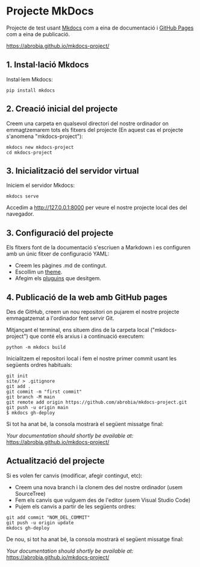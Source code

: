 # Projecte MkDocs

Projecte de test usant [Mkdocs](https://www.mkdocs.org/) com a eina de documentació i [GitHub Pages](https://pages.github.com/) com a eina de publicació. 

https://abrobia.github.io/mkdocs-project/  


## 1. Instal·lació Mkdocs

Instal·lem Mkdocs:

```
pip install mkdocs
```  


## 2. Creació inicial del projecte

Creem una carpeta en qualsevol directori del nostre ordinador on emmagtzemarem tots els fitxers del projecte (En aquest cas el projecte s'anomena "mkdocs-project"):

```
mkdocs new mkdocs-project
cd mkdocs-project
```  


## 3. Inicialització del servidor virtual

Iniciem el servidor Mkdocs:

```
mkdocs serve
```

Accedim a http://127.0.0.1:8000 per veure el nostre projecte local des del navegador.    


## 3. Configuració del projecte

Els fitxers font de la documentació s'escriuen a Markdown i es configuren amb un únic fitxer de configuració YAML:
* Creem les pàgines .md de contingut.
* Escollim un [theme](https://www.mkdocs.org/user-guide/choosing-your-theme/).
* Afegim els [pluguins](https://www.mkdocs.org/dev-guide/plugins/) que desitgem.  


## 4. Publicació de la web amb GitHub pages

Des de GitHub, creem un nou repositori on pujarem el nostre projecte emmagatzemat a l'ordinador fent servir Git.  

Mitjançant el terminal, ens situem dins de la carpeta local ("mkdocs-project") que conté els arxius i a continuació executem:

```
python -m mkdocs build
```

Inicialitzem el repositori local i fem el nostre primer commit usant les següents ordres habituals:

```
git init
site/ > .gitignore
git add .
git commit -m "first commit"
git branch -M main
git remote add origin https://github.com/abrobia/mkdocs-project.git
git push -u origin main
$ mkdocs gh-deploy

```  

Si tot ha anat bé, la consola mostrarà el següent missatge final:

_Your documentation should shortly be available at:_ https://abrobia.github.io/mkdocs-project/  


## Actualització del projecte

Si es volen fer canvis (modificar, afegir contingut, etc):

* Creem una nova branch i la clonem des del nostre ordinador (usem SourceTree)
* Fem els canvis que vulguem des de l'editor (usem Visual Studio Code)
* Pujem els canvis a partir de les següents ordres:   
```
git add commit "NOM_DEL_COMMIT"
git push -u origin update
mkdocs gh-deploy
```  
De nou, si tot ha anat bé, la consola mostrarà el següent missatge final:

_Your documentation should shortly be available at:_ https://abrobia.github.io/mkdocs-project/  
